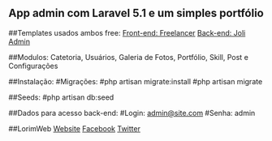 ## App admin com Laravel 5.1 e um simples portfólio

##Templates usados ambos free:
[Front-end: Freelancer](http://startbootstrap.com/template-overviews/freelancer/)
[Back-end: Joli Admin](http://themifycloud.com/downloads/freee-responsive-bootstrap-joli-angular-js-admin-template-dashboard-web-app/)


##Modulos:
Catetoria, Usuários, Galeria de Fotos, Portfólio, Skill, Post e Configurações

##Instalação:
#Migrações:
#php artisan migrate:install
#php artisan migrate

##Seeds:
#php artisan db:seed

##Dados para acesso back-end:
#Login: admin@site.com
#Senha: admin



##LorimWeb
[Website](http://www.lorimweb.com.br)
[Facebook](http://www.facebook.com/LorimWeb)
[Twitter](http://www.twitter.com/LorimWeb)
